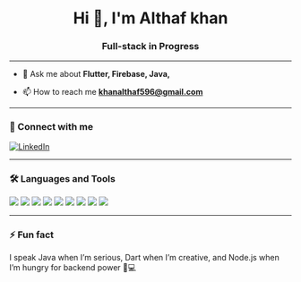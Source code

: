 <h1 align="center">Hi 👋, I'm Althaf khan</h1>
<h3 align="center"> Full-stack in Progress</h3>

--- 

- 💬 Ask me about **Flutter, Firebase, Java,**

- 📫 How to reach me **khanalthaf596@gmail.com**


---

<h3>🔗 Connect with me</h3>

[![LinkedIn](https://img.shields.io/badge/LINKEDIN-0A66C2?style=for-the-badge&logo=linkedin&logoColor=white)](https://linkedin.com/in/althaf-khan-z-2b4a79321)


  
---
  <h3>🛠 Languages and Tools</h3>
  
[![](https://img.shields.io/badge/?logo=html5&logoColor=E34F26&style=flat-square&logoOnly=true)](https://developer.mozilla.org/en-US/docs/Web/HTML)
[![](https://img.shields.io/badge/?logo=css3&logoColor=1572B6&style=flat-square&logoOnly=true)](https://developer.mozilla.org/en-US/docs/Web/CSS)
[![](https://img.shields.io/badge/?logo=dart&logoColor=0175C2&style=flat-square&logoOnly=true)](https://dart.dev)
[![](https://img.shields.io/badge/?logo=figma&logoColor=F24E1E&style=flat-square&logoOnly=true)](https://www.figma.com/)
[![](https://img.shields.io/badge/?logo=firebase&logoColor=FFCA28&style=flat-square&logoOnly=true)](https://firebase.google.com/)
[![](https://img.shields.io/badge/?logo=flutter&logoColor=02569B&style=flat-square&logoOnly=true)](https://flutter.dev)
[![](https://img.shields.io/badge/?logo=git&logoColor=F05032&style=flat-square&logoOnly=true)](https://git-scm.com/)
[![](https://img.shields.io/badge/?logo=java&logoColor=ED8B00&style=flat-square&logoOnly=true)](https://www.java.com/)
[![](https://img.shields.io/badge/?logo=python&logoColor=3776AB&style=flat-square&logoOnly=true)](https://www.python.org/)


---

 <h3>⚡ Fun fact </h3>
I speak Java when I’m serious, Dart when I’m creative, and Node.js when I’m hungry for backend power 🍜💻

  



